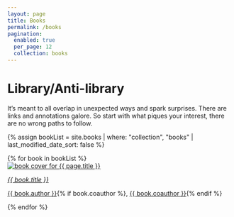 ```yaml
---
layout: page
title: Books
permalink: /books
pagination: 
  enabled: true
  per_page: 12
  collection: books
---
```


# Library<span class="color-subtext">/Anti-library</span>

It’s meant to all overlap in unexpected ways and spark surprises. There are links and annotations galore. So start with what piques your interest, there are no wrong paths to follow.

{% assign bookList = site.books | where: "collection", "books" | last_modified_date_sort: false %}
<div id="books">
  {% for book in bookList %}
    <div class="book-entry">
      <div class="book-image">
        <a class="internal-link" href="/books/{{ book.title | slugify }}"><img class="book-img" src="/assets/book-covers/{{ book.cover }}" alt="book cover for {{ page.title }}"></a>
      </div>
        <p><a class="internal-link internal-link-unstyled" href="/books/{{ book.title | slugify }}"><em>{{ book.title }}</em></a></p>
        <p class="sans"><a class="internal-link internal-link-unstyled" href="/authors/{{ book.author | slugify }}">{{ book.author }}</a>{% if book.coauthor %}, <a class="internal-link internal-link-unstyled" href="/authors/{{ book.coauthor | slugify }}">{{ book.coauthor }}</a>{% endif %}</p>
    </div>
  {% endfor %}
  </div>

